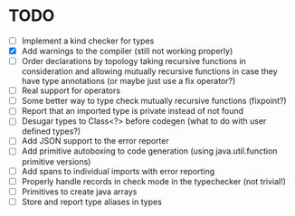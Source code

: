 # TODO

- [ ] Implement a kind checker for types
- [X] Add warnings to the compiler (still not working properly)
- [ ] Order declarations by topology taking recursive functions in consideration and allowing mutually recursive
      functions in case they have type annotations (or maybe just use a fix operator?)
- [ ] Real support for operators
- [ ] Some better way to type check mutually recursive functions (fixpoint?)
- [ ] Report that an imported type is private instead of not found
- [ ] Desugar types to Class<?> before codegen (what to do with user defined types?)
- [ ] Add JSON support to the error reporter
- [ ] Add primitive autoboxing to code generation (using java.util.function primitive versions)
- [ ] Add spans to individual imports with error reporting
- [ ] Properly handle records in check mode in the typechecker (not trivial!)
- [ ] Primitives to create java arrays
- [ ] Store and report type aliases in types